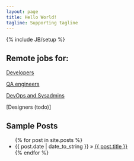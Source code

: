 ```yaml
---
layout: page
title: Hello World!
tagline: Supporting tagline
---
```

{% include JB/setup %}

## Remote jobs for:

[Developers](/devs/)

[QA engineers](/qas/)

[DevOps and Sysadmins](/admins/)

[Designers (todo)]
    
## Sample Posts
<ul class="posts">
  {% for post in site.posts %}
    <li><span>{{ post.date | date_to_string }}</span> &raquo; <a href="{{ BASE_PATH }}{{ post.url }}">{{ post.title }}</a></li>
  {% endfor %}
</ul>



